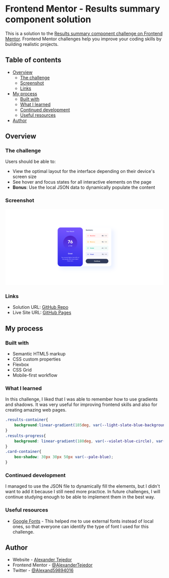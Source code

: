 # Frontend Mentor - Results summary component solution

This is a solution to the [Results summary component challenge on Frontend Mentor](https://www.frontendmentor.io/challenges/results-summary-component-CE_K6s0maV). Frontend Mentor challenges help you improve your coding skills by building realistic projects. 

## Table of contents

- [Overview](#overview)
  - [The challenge](#the-challenge)
  - [Screenshot](#screenshot)
  - [Links](#links)
- [My process](#my-process)
  - [Built with](#built-with)
  - [What I learned](#what-i-learned)
  - [Continued development](#continued-development)
  - [Useful resources](#useful-resources)
- [Author](#author)

## Overview

### The challenge

Users should be able to:

- View the optimal layout for the interface depending on their device's screen size
- See hover and focus states for all interactive elements on the page
- **Bonus**: Use the local JSON data to dynamically populate the content

### Screenshot

![](./assets/images/screenshot.png)

### Links

- Solution URL: [GitHub Repo](https://github.com/AlexanderTejedor/Results-summary-component)
- Live Site URL: [GitHub Pages](https://alexandertejedor.github.io/Results-summary-component/)

## My process

### Built with

- Semantic HTML5 markup
- CSS custom properties
- Flexbox
- CSS Grid
- Mobile-first workflow

### What I learned

In this challenge, I liked that I was able to remember how to use gradients and shadows. It was very useful for improving frontend skills and also for creating amazing web pages.

```css
.results-container{
    background:linear-gradient(185deg, var(--light-slate-blue-background), var(--tight-royal-blue-background-));
}
.results-progress{
    background: linear-gradient(180deg, var(--violet-blue-circle), var(--persian-blue-circle));
}
.card-container{
    box-shadow: 30px 30px 50px var(--pale-blue);
}
```

### Continued development

I managed to use the JSON file to dynamically fill the elements, but I didn't want to add it because I still need more practice. In future challenges, I will continue studying enough to be able to implement them in the best way.

### Useful resources

- [Google Fonts](https://fonts.google.com/) - This helped me to use external fonts instead of local ones, so that everyone can identify the type of font I used for this challenge.

## Author

- Website - [Alexander Tejedor](https://github.com/AlexanderTejedor)
- Frontend Mentor - [@AlexanderTejedor](https://www.frontendmentor.io/profile/AlexanderTejedor)
- Twitter - [@Alexand59894016](https://x.com/Alexand59894016)